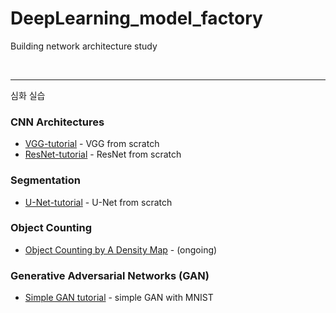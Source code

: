 # DeepLearning_model_factory
Building network architecture study 



<br/>


***
심화 실습 <br/>

### CNN Architectures 
* [VGG-tutorial](https://github.com/DoranLyong/VGG-tutorial) - VGG from scratch 
* [ResNet-tutorial](https://github.com/DoranLyong/ResNet-tutorial) - ResNet from scratch


### Segmentation 
* [U-Net-tutorial](https://github.com/DoranLyong/U-NET-tutorial) - U-Net from scratch 


### Object Counting 
* [Object Counting by A Density Map](https://github.com/DoranLyong/Object-Counting-by-A-Density-Map/blob/main/README.md) - (ongoing)


### Generative Adversarial Networks (GAN)
* [Simple GAN tutorial](https://github.com/DoranLyong/simple-GAN-tutorial/tree/main/simple-GAN_pytorch) - simple GAN with MNIST 






